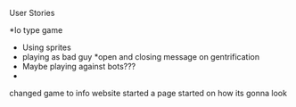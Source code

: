 User Stories

*Io type game
* Using sprites
* playing as bad guy
*open and closing message on gentrification
* Maybe playing against bots???
*
changed game to info website
started a page
started on how its gonna look
